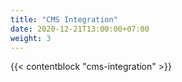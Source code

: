 ```yaml
---
title: "CMS Integration"
date: 2020-12-21T13:00:00+07:00
weight: 3
---
```


{{< contentblock "cms-integration" >}}
